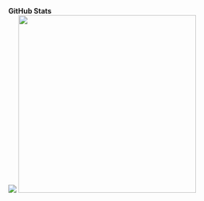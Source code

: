 <summary><b>GitHub Stats</b></summary>
<a href="https://github.com/Samuelkinson"><img src="https://github-readme-stats.vercel.app/api?username=Samuelkinson&show_icons=true&theme=dark"/></a>
<a href="https://github.com/Samuelkinson"><img src="https://github-readme-stats.vercel.app/api/top-langs/?username=Samuelkinson&theme=dark" width="355"/></a>

<br></br>

